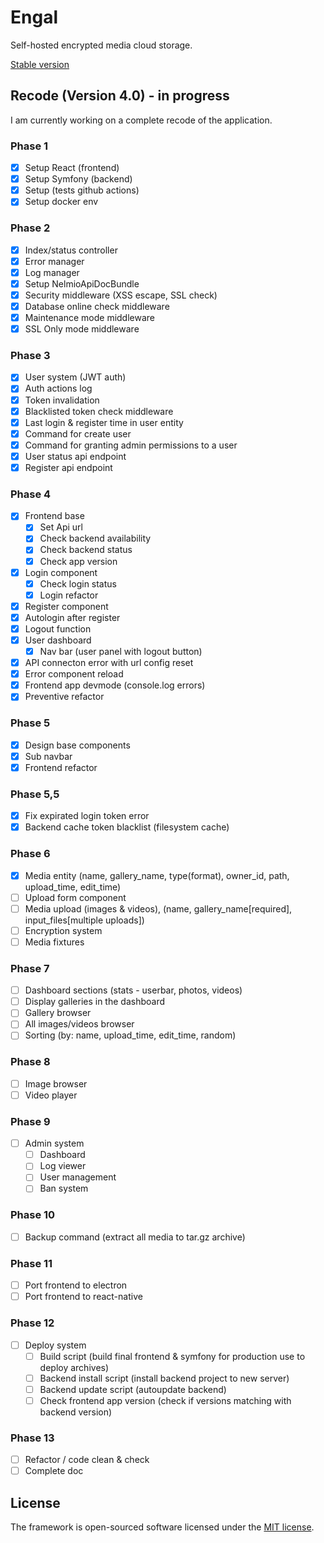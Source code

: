 # Engal
Self-hosted encrypted media cloud storage.

[Stable version](https://github.com/lordbecvold/engal/tree/main)

## Recode (Version 4.0) - in progress
I am currently working on a complete recode of the application.
### Phase 1
- [X] Setup React (frontend)
- [X] Setup Symfony (backend)
- [X] Setup (tests github actions)
- [X] Setup docker env
### Phase 2
- [X] Index/status controller
- [X] Error manager
- [X] Log manager
- [X] Setup NelmioApiDocBundle 
- [X] Security middleware (XSS escape, SSL check)
- [X] Database online check middleware
- [X] Maintenance mode middleware
- [X] SSL Only mode middleware
### Phase 3
- [X] User system (JWT auth)
- [X] Auth actions log
- [X] Token invalidation
- [X] Blacklisted token check middleware
- [X] Last login & register time in user entity
- [X] Command for create user
- [X] Command for granting admin permissions to a user
- [X] User status api endpoint
- [X] Register api endpoint
### Phase 4
- [X] Frontend base
    - [X] Set Api url
    - [X] Check backend availability
    - [X] Check backend status
    - [X] Check app version
- [X] Login component
    - [X] Check login status
    - [X] Login refactor
- [X] Register component
- [X] Autologin after register
- [X] Logout function
- [X] User dashboard
    - [X] Nav bar (user panel with logout button)
- [X] API connecton error with url config reset
- [X] Error component reload
- [X] Frontend app devmode (console.log errors)
- [X] Preventive refactor
### Phase 5
- [X] Design base components
- [X] Sub navbar
- [X] Frontend refactor
### Phase 5,5
- [X] Fix expirated login token error
- [X] Backend cache token blacklist (filesystem cache)
### Phase 6
- [X] Media entity (name, gallery_name, type(format), owner_id, path, upload_time, edit_time)
- [ ] Upload form component
- [ ] Media upload (images & videos), (name, gallery_name[required], input_files[multiple uploads])
- [ ] Encryption system
- [ ] Media fixtures
### Phase 7
- [ ] Dashboard sections (stats - userbar, photos, videos)
- [ ] Display galleries in the dashboard
- [ ] Gallery browser
- [ ] All images/videos browser
- [ ] Sorting (by: name, upload_time, edit_time, random)
### Phase 8
- [ ] Image browser
- [ ] Video player
### Phase 9
- [ ] Admin system
    - [ ] Dashboard
    - [ ] Log viewer
    - [ ] User management
    - [ ] Ban system
### Phase 10
- [ ] Backup command (extract all media to tar.gz archive)
### Phase 11
- [ ] Port frontend to electron
- [ ] Port frontend to react-native
### Phase 12
- [ ] Deploy system
    - [ ] Build script (build final frontend & symfony for production use to deploy archives)
    - [ ] Backend install script (install backend project to new server)
    - [ ] Backend update script (autoupdate backend)
    - [ ] Check frontend app version (check if versions matching with backend version)
### Phase 13
- [ ] Refactor / code clean & check
- [ ] Complete doc

## License
The framework is open-sourced software licensed under the [MIT license](https://opensource.org/licenses/MIT).
